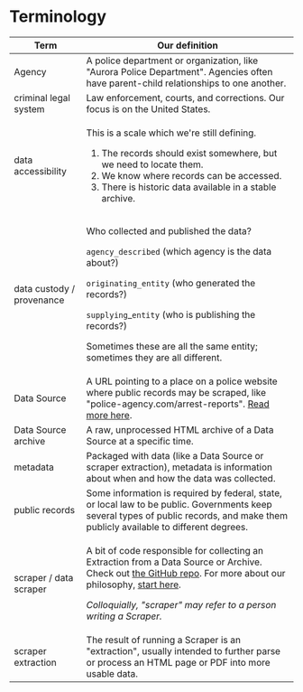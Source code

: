 # Terminology

| Term                      | Our definition                                                                                                                                                                                                                                                                                                                                                                         |
| ------------------------- | -------------------------------------------------------------------------------------------------------------------------------------------------------------------------------------------------------------------------------------------------------------------------------------------------------------------------------------------------------------------------------------- |
| Agency                    | A police department or organization, like "Aurora Police Department". Agencies often have parent-child relationships to one another.                                                                                                                                                                                                                                                   |
| criminal legal system     | Law enforcement, courts, and corrections. Our focus is on the United States.                                                                                                                                                                                                                                                                                                           |
| data accessibility        | <p>This is a scale which we're still defining.</p><ol><li>The records should exist somewhere, but we need to locate them.</li><li>We know where records can be accessed.</li><li>There is historic data available in a stable archive.</li></ol>                                                                                                                                       |
| data custody / provenance | <p>Who collected and published the data?</p><p><code>agency_described</code> (which agency is the data about?)</p><p><code>originating_entity</code> (who generated the records?)</p><p><code>supplying</code>_<code>entity</code> (who is publishing the records?)</p><p>Sometimes these are all the same entity; sometimes they are all different.</p>                               |
| Data Source               | A URL pointing to a place on a police website where public records may be scraped, like "police-agency.com/arrest-reports". [Read more here](what-is-a-data-source.md).                                                                                                                                                                                                                |
| Data Source archive       | A raw, unprocessed HTML archive of a Data Source at a specific time.                                                                                                                                                                                                                                                                                                                   |
| metadata                  | Packaged with data (like a Data Source or scraper extraction), metadata is information about when and how the data was collected.                                                                                                                                                                                                                                                      |
| public records            | Some information is required by federal, state, or local law to be public. Governments keep several types of public records, and make them publicly available to different degrees.                                                                                                                                                                                                    |
| scraper / data scraper    | <p>A bit of code responsible for collecting an Extraction from a Data Source or Archive. Check out <a href="https://github.com/Police-Data-Accessibility-Project/scrapers/">the GitHub repo</a>. For more about our philosophy, <a href="../../tools/web-scraping/our-approach.md">start here</a>.</p><p><em>Colloquially, "scraper" may refer to a person writing a Scraper.</em></p> |
| scraper extraction        | The result of running a Scraper is an "extraction", usually intended to further parse or process an HTML page or PDF into more usable data.                                                                                                                                                                                                                                            |

